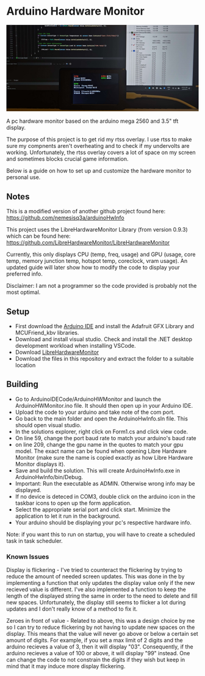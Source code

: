 # Arduino Hardware Monitor

![Sample test of HW monitor working on my laptop](./P_20240106_105138.jpg)

A pc hardware monitor based on the arduino mega 2560 and 3.5" tft display. 

The purpose of this project is to get rid my rtss overlay. I use rtss to make sure my compnents aren't overheating and to check if my undervolts are working. Unfortunately, the rtss overlay covers a lot of space on my screen and sometimes blocks crucial game information. 

Below is a guide on how to set up and customize the hardware monitor to personal use.

## Notes
This is a modified version of another github project found here: https://github.com/nemesisq3a/arduinoHwInfo

This project uses the LibreHardwareMonitor Library (from version 0.9.3) which can be found here: https://github.com/LibreHardwareMonitor/LibreHardwareMonitor

Currently, this only displays CPU (temp, freq, usage) and GPU (usage, core temp, memory junction temp, hotspot temp, coreclock, vram usage). An updated guide will later show how to modify the code to display your preferred info. 

Disclaimer: I am not a programmer so the code provided is probably not the most optimal. 

## Setup
- First download the [Arduino IDE](https://www.arduino.cc/en/software) and install the Adafruit GFX Library and MCUFriend_kbv libraries.
- Download and install visual studio. Check and install the .NET desktop development workload when installing VSCode.
- Download [LibreHardwareMonitor](https://github.com/LibreHardwareMonitor/LibreHardwareMonitor)
- Download the files in this repository and extract the folder to a suitable location

## Building
- Go to ArduinoIDECode/ArduinoHWMonitor and launch the ArduinoHWMonitor.ino file. It should then open up in your Arduino IDE.
- Upload the code to your arduino and take note of the com port.
- Go back to the main folder and open the ArduinoHwInfo.sln file. This should open visual studio.
- In the solutions explorer, right click on Form1.cs and click view code.
- On line 59, change the port baud rate to match your arduino's baud rate
- on line 209, change the gpu name in the quotes to match your gpu model. The exact name can be found when opening Libre Hardware Monitor (make sure the name is copied exactly as how Libre Hardware Monitor displays it).
- Save and build the solution. This will create ArduinoHwInfo.exe in ArduinoHwInfo/bin/Debug.
- Important: Run the executable as ADMIN. Otherwise wrong info may be displayed.
- If no device is deteced in COM3, double click on the arduino icon in the taskbar icons to open up the form application.
- Select the appropriate serial port and click start. Minimize the application to let it run in the background.
- Your arduino should be displaying your pc's respective hardware info.

Note: if you want this to run on startup, you will have to create a scheduled task in task scheduler. 

### Known Issues
Display is flickering - I've tried to counteract the flickering by trying to reduce the amount of needed screen updates. This was done in the by implementing a function that only updates the display value only if the new recieved value is different. I've also implemented a function to keep the length of the displayed string the same in order to the need to delete and fill new spaces. Unfortunately, the display still seems to flicker a lot during updates and I don't really know of a method to fix it. 

Zeroes in front of value - Related to above, this was a design choice by me so I can try to reduce flickering by not having to update new spaces on the display. This means that the value will never go above or below a certain set amount of digits. For example, if you set a max limit of 2 digits and the arduino recieves a value of 3, then it will display "03". Consequently, if the arduino recieves a value of 100 or above, it will display "99" instead. One can change the code to not constrain the digits if they wish but keep in mind that it may induce more display flickering. 



